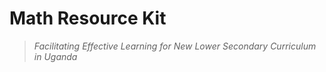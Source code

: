 # Math Resource Kit
> _Facilitating Effective Learning for New Lower Secondary Curriculum in Uganda_